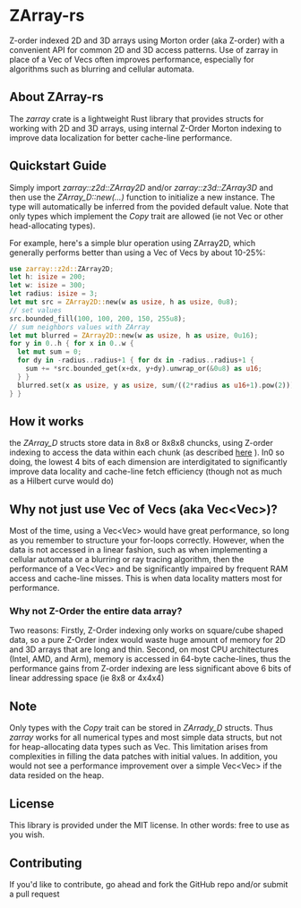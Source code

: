 # ZArray-rs
Z-order indexed 2D and 3D arrays using Morton order (aka Z-order) with a convenient API for common 2D and 3D access patterns. Use of zarray in place of a Vec of Vecs often improves performance, especially for algorithms such as blurring and cellular automata.
## About ZArray-rs
The *zarray* crate  is a lightweight Rust library that provides structs for working with 2D and
3D arrays, using internal Z-Order Morton indexing to improve data localization for better
cache-line performance.
## Quickstart Guide
Simply import *zarray::z2d::ZArray2D* and/or *zarray::z3d::ZArray3D* and then use the
*ZArray_D::new(...)* function to initialize a new instance. The type will automatically be
inferred from the povided default value. Note that only types which implement the *Copy* trait
are allowed (ie not Vec or other head-allocating types).

For example, here's a simple blur operation using ZArray2D, which generally performs better
than using a Vec of Vecs by about 10-25%:
```rust
use zarray::z2d::ZArray2D;
let h: isize = 200;
let w: isize = 300;
let radius: isize = 3;
let mut src = ZArray2D::new(w as usize, h as usize, 0u8);
// set values
src.bounded_fill(100, 100, 200, 150, 255u8);
// sum neighbors values with ZArray
let mut blurred = ZArray2D::new(w as usize, h as usize, 0u16);
for y in 0..h { for x in 0..w {
  let mut sum = 0;
  for dy in -radius..radius+1 { for dx in -radius..radius+1 {
    sum += *src.bounded_get(x+dx, y+dy).unwrap_or(&0u8) as u16;
  } }
  blurred.set(x as usize, y as usize, sum/((2*radius as u16+1).pow(2))).unwrap();
} }
```

## How it works
the *ZArray_D* structs store data in 8x8 or 8x8x8 chuncks, using Z-order indexing to access the
data within each chunk (as described [here](https://en.wikipedia.org/wiki/Z-order_curve) ). In0
so doing, the lowest 4 bits of each dimension are interdigitated to significantly improve data
locality and cache-line fetch efficiency (though not as much as a Hilbert curve would do)

## Why not just use Vec of Vecs (aka Vec<Vec<T>>)?
Most of the time, using a Vec<Vec<T>> would have great performance, so long as you remember to
structure your for-loops correctly. However, when the data is not accessed in a linear fashion,
such as when implementing a cellular automata or a blurring or ray tracing algorithm, then the
performance of a Vec<Vec<T>> and be significantly impaired by frequent RAM access and
cache-line misses. This is when data locality matters most for performance.

### Why not Z-Order the entire data array?
Two reasons: Firstly, Z-Order indexing only works on square/cube shaped data, so a pure Z-Order
index would waste huge amount of memory for 2D and 3D arrays that are long and thin. Second, on
most CPU architectures (Intel, AMD, and Arm), memory is accessed in 64-byte cache-lines, thus
the performance gains from Z-order indexing are less significant above 6 bits of linear
addressing space (ie 8x8 or 4x4x4)

## Note
Only types with the *Copy* trait can be stored in *ZArrady_D* structs. Thus *zarray* works for
all numerical types and most simple data structs, but not for heap-allocating data types such
as Vec. This limitation arises from complexities in filling the data patches with initial
values. In addition, you would not see a performance improvement over a simple Vec<Vec<T>> if
the data resided on the heap.

## License
This library is provided under the MIT license. In other words: free to use as you wish.

## Contributing
If you'd like to contribute, go ahead and fork the GitHub repo and/or submit a pull request
